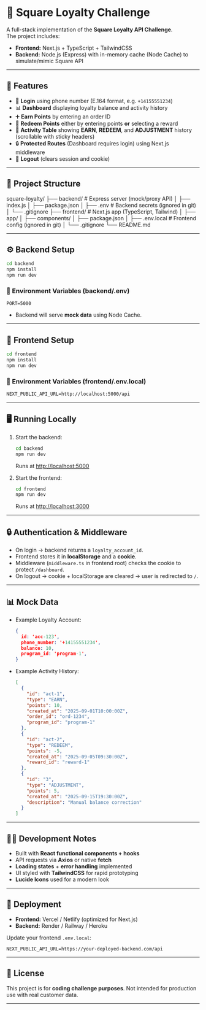 # 📌 Square Loyalty Challenge

A full-stack implementation of the **Square Loyalty API Challenge**.  
The project includes:

- **Frontend:** Next.js + TypeScript + TailwindCSS  
- **Backend:** Node.js (Express) with in-memory cache (Node Cache) to simulate/mimic Square API  

---

## 🚀 Features

- 🔑 **Login** using phone number (E.164 format, e.g. `+14155551234`)  
- 📊 **Dashboard** displaying loyalty balance and activity history  
- ➕ **Earn Points** by entering an order ID  
- 🎁 **Redeem Points** either by entering points **or** selecting a reward  
- 📜 **Activity Table** showing **EARN**, **REDEEM**, and **ADJUSTMENT** history (scrollable with sticky headers)  
- 🔒 **Protected Routes** (Dashboard requires login) using Next.js middleware  
- 🚪 **Logout** (clears session and cookie)  

---

## 📁 Project Structure

square-loyalty/
├── backend/             # Express server (mock/proxy API)
│   ├── index.js
│   ├── package.json
│   ├── .env             # Backend secrets (ignored in git)
│   └── .gitignore
├── frontend/            # Next.js app (TypeScript, Tailwind)
│   ├── app/
│   ├── components/
│   ├── package.json
│   ├── .env.local       # Frontend config (ignored in git)
│   └── .gitignore
└── README.md

---

## ⚙️ Backend Setup

```bash
cd backend
npm install
npm run dev
````

### 🔑 Environment Variables (backend/.env)

```
PORT=5000
```

* Backend will serve **mock data** using Node Cache.

---

## 🎨 Frontend Setup

```bash
cd frontend
npm install
npm run dev
```

### 🔑 Environment Variables (frontend/.env.local)

```
NEXT_PUBLIC_API_URL=http://localhost:5000/api
```

---

## 🖥️ Running Locally

1. Start the backend:

   ```bash
   cd backend
   npm run dev
   ```

   Runs at [http://localhost:5000](http://localhost:5000)

2. Start the frontend:

   ```bash
   cd frontend
   npm run dev
   ```

   Runs at [http://localhost:3000](http://localhost:3000)

---

## 🔒 Authentication & Middleware

* On login → backend returns a `loyalty_account_id`.
* Frontend stores it in **localStorage** and a **cookie**.
* Middleware (`middleware.ts` in frontend root) checks the cookie to protect `/dashboard`.
* On logout → cookie + localStorage are cleared → user is redirected to `/`.

---

## 📊 Mock Data

* Example Loyalty Account:

  ```json
  {
    id: 'acc-123',
    phone_number: '+14155551234',
    balance: 10,
    program_id: 'program-1',
  }
  ```

* Example Activity History:

  ```json
  [
    {
      "id": "act-1",
      "type": "EARN",
      "points": 10,
      "created_at": "2025-09-01T10:00:00Z",
      "order_id": "ord-1234",
      "program_id": "program-1"
    },
    {
      "id": "act-2",
      "type": "REDEEM",
      "points": -5,
      "created_at": "2025-09-05T09:30:00Z",
      "reward_id": "reward-1"
    },
    {
      "id": "3",
      "type": "ADJUSTMENT",
      "points": 5,
      "created_at": "2025-09-15T19:30:00Z",
      "description": "Manual balance correction"
    }
  ]

  ```
---

## 🧑‍💻 Development Notes

* Built with **React functional components + hooks**
* API requests via **Axios** or native **fetch**
* **Loading states** + **error handling** implemented
* UI styled with **TailwindCSS** for rapid prototyping
* **Lucide Icons** used for a modern look

---

## 🚀 Deployment

* **Frontend:** Vercel / Netlify (optimized for Next.js)
* **Backend:** Render / Railway / Heroku

Update your frontend `.env.local`:

```
NEXT_PUBLIC_API_URL=https://your-deployed-backend.com/api
```

---

## 📌 License

This project is for **coding challenge purposes**.
Not intended for production use with real customer data.

---
